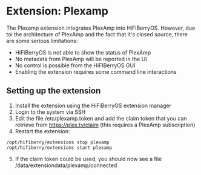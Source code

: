 # Extension: Plexamp

The Plexamp extension integrates PlexAmp into HiFiBerryOS. However, due toi the architecture of PlexAmp and the fact that it's closed source, there are some serious limitations:
- HiFiBerryOS is not able to show the status of PlexAmp
- No metadata from PlexAmp will be reported in the UI
- No control is possible from the HiFIBerryOS GUI
- Enabling the extension requires some command line interactions

## Setting up the extension

1. Install the extension using the HiFiBerryOS extension manager
2. Login to the system via SSH
3. Edit the file /etc/plexamp.token and add the claim token that you can retrieve from https://plex.tv/claim (this requires a PlexAmp subscription)
4. Restart the extension: 
```
/opt/hifiberry/extensions stop plexamp
/opt/hifiberry/extensions start plexamp
```
5. If the claim token could be used, you should now see a file /data/extensiondata/plexamp/connected
